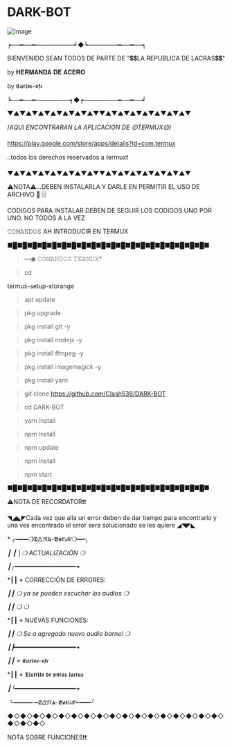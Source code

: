 # DARK-BOT
![image](https://user-images.githubusercontent.com/118075131/227137187-79f9a514-b1b7-4c1e-bff6-371976ffea49.png)

┍──━──━─────────┙◆┕───────━──━──┑

BIENVENIDO SEAN TODOS DE PARTE DE "💲💲LA REPUBLICA DE LACRAS💲💲"

by 𝐇𝐄𝐑𝐌𝐀𝐍𝐃𝐀 𝐃𝐄 𝐀𝐂𝐄𝐑𝐎

by 𝕮𝖆𝖗𝖑𝖔𝖘-𝖔𝖋𝖈

┕──━──━────────┑◆┍────────━──━──┙




▼▲▼▲▼▲▼▲▼▲▼▲▼▲▼▼▲▼▲▼▲▼▲▼▲▼▲▼▲▼

/*AQUI ENCONTRARAN LA APLICACIÓN DE 🟡TERMUX🟡*/

https://play.google.com/store/apps/details?id=com.termux

..todos los derechos reservados a termux❗

▼▲▼▲▼▲▼▲▼▲▼▲▼▲▼▼▲▼▲▼▲▼▲▼▲▼▲▼▲▼



⚠️NOTA⚠️...DEBEN INSTALARLA Y DARLE EN PERMITIR EL USO DE ARCHIVO 📂 🗄️

CODIGOS PARA INSTALAR DEBEN DE SEGUIR LOS CODIGOS UNO POR UNO. NO TODOS A LA VEZ

𝙲𝙾𝙼𝙰𝙽𝙳𝙾𝚂 AH INTRODUCIR EN TERMUX





■█■█■█■█■█■█■█■█■█■█■█■█■█■█■█■█■█■█■█■█■

> —◉ 𝙲𝙾𝙼𝙰𝙽𝙳𝙾𝚂 𝚃𝙴𝚁𝙼𝚄𝚇*

> cd

termux-setup-storange

> apt update 

> pkg upgrade 

> pkg install git -y

> pkg install nodejs -y

> pkg install ffmpeg -y

> pkg install imagemagick -y

> pkg install yarn

> git clone https://github.com/Clash538/DARK-BOT

> cd DARK-BOT

> yarn install 

> npm install

> npm update

> npm install 

> npm start

■█■█■█■█■█■█■█■█■█■█■█■█■█■█■█■█■█■█■█■█■



⚠️NOTA DE RECORDATOR❗❗

◥◢◣◤Cada vez que alla un error deben de dar tiempo para encontrarlo y una ves encontrado el error sera solucionado se les quiere ◢◥◤◣



*╭━━❍𝕯𐊅ℜ𝖐-𝕭𝖔𝖙⍉ꤲ❍━━╮

*┃ ┃ │❍  ACTUALIZACIÓN ❍*

*┃╭━━━━━━━━━━━━━━━━╾•*

*┃┃  ⋄ CORRECCIÓN DE ERRORES:

*┃┃ ❍ ya se pueden escuchar los audios   ❍*

*┃┃  ❍  ❍*

*┃┃  ⋄ NUEVAS FUNCIONES:

*┃┃ ❍ Se a agregado nuevo audio barnei ❍*

*┃┣━━━━━━━━━━━━━━━━╾•*

*┃┃ ⋄ 𝕮𝖆𝖗𝖑𝖔𝖘-𝖔𝖋𝖈*


*┃┃ ⋄ 𝕯𝖎𝖘𝖙𝖗𝖎𝖙𝖔 𝖉𝖊 𝖕𝖚𝖗𝖆𝖘 𝖑𝖆𝖈𝖗𝖆𝖘

*┃╰━━━━━━━━━━━━━━━━╾•*

*╰━━━╼𝕯𐊅ℜ𝖐-𝕭𝖔𝖙⍉ꤲ╾━━━╯*


◆◇◆◇◆◇◆◇◆◇◆◇◆◇◆◇◆◇◆◇◆◇◆◇◆◇◆◇◆◇◆◇◆◇◆◇◆◇◆◇

NOTA SOBRE FUNCIONES❗❗




